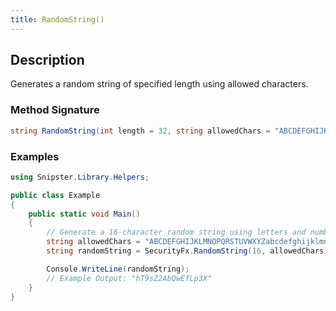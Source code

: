 ```yaml
---
title: RandomString()
---
```


## Description
Generates a random string of specified length using allowed characters.

### Method Signature

```csharp
string RandomString(int length = 32, string allowedChars = "ABCDEFGHIJKLMNOPQRSTUVWXYZabcdefghijklmnopqrstuvwxyz0123456789")
```
### Examples

```csharp
using Snipster.Library.Helpers;

public class Example
{
    public static void Main()
    {
        // Generate a 16-character random string using letters and numbers
        string allowedChars = "ABCDEFGHIJKLMNOPQRSTUVWXYZabcdefghijklmnopqrstuvwxyz0123456789";
        string randomString = SecurityFx.RandomString(16, allowedChars);

        Console.WriteLine(randomString);
        // Example Output: "hT9sZ2AbQwEfLp3X"
    }
}
```